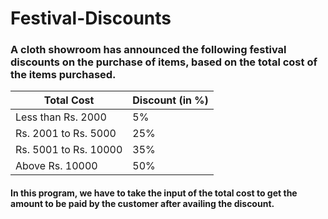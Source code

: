 # Festival-Discounts

### A cloth showroom has announced the following festival discounts on the purchase of items, based on the total cost of the items purchased.

| Total Cost    | Discount (in %)|
| ------------- | ------------- |
| Less than Rs. 2000  | 5%  |
| Rs. 2001 to Rs. 5000  | 25%  |
| Rs. 5001 to Rs. 10000 | 35% |
| Above Rs. 10000 | 50% |


#### In this program, we have to take the input of the total cost to get the amount to be paid by the customer after availing the discount.
